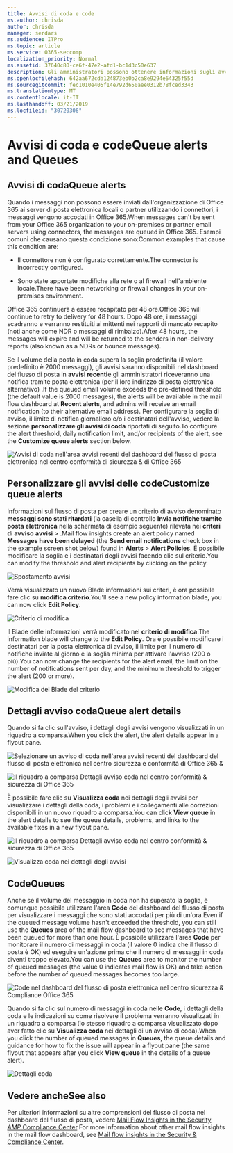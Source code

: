 ```yaml
---
title: Avvisi di coda e code
ms.author: chrisda
author: chrisda
manager: serdars
ms.audience: ITPro
ms.topic: article
ms.service: O365-seccomp
localization_priority: Normal
ms.assetid: 37640c80-ce6f-47e2-afd1-bc1d3c50e637
description: Gli amministratori possono ottenere informazioni sugli avvisi e le code in coda nel dashboard del flusso di posta nel centro conformità di Office 365 Security &.
ms.openlocfilehash: 642aa672cda124873eb0b2ca8e9294e64325f55d
ms.sourcegitcommit: fec1010e405f14e792d650aee0312b78fced3343
ms.translationtype: MT
ms.contentlocale: it-IT
ms.lasthandoff: 03/21/2019
ms.locfileid: "30720306"
---
```

# <a name="queue-alerts-and-queues"></a><span data-ttu-id="644bb-103">Avvisi di coda e code</span><span class="sxs-lookup"><span data-stu-id="644bb-103">Queue alerts and Queues</span></span>

## <a name="queue-alerts"></a><span data-ttu-id="644bb-104">Avvisi di coda</span><span class="sxs-lookup"><span data-stu-id="644bb-104">Queue alerts</span></span>

<span data-ttu-id="644bb-105">Quando i messaggi non possono essere inviati dall'organizzazione di Office 365 ai server di posta elettronica locali o partner utilizzando i connettori, i messaggi vengono accodati in Office 365.</span><span class="sxs-lookup"><span data-stu-id="644bb-105">When messages can't be sent from your Office 365 organization to your on-premises or partner email servers using connectors, the messages are queued in Office 365.</span></span> <span data-ttu-id="644bb-106">Esempi comuni che causano questa condizione sono:</span><span class="sxs-lookup"><span data-stu-id="644bb-106">Common examples that cause this condition are:</span></span>

- <span data-ttu-id="644bb-107">Il connettore non è configurato correttamente.</span><span class="sxs-lookup"><span data-stu-id="644bb-107">The connector is incorrectly configured.</span></span>

- <span data-ttu-id="644bb-108">Sono state apportate modifiche alla rete o al firewall nell'ambiente locale.</span><span class="sxs-lookup"><span data-stu-id="644bb-108">There have been networking or firewall changes in your on-premises environment.</span></span>

<span data-ttu-id="644bb-109">Office 365 continuerà a essere recapitato per 48 ore.</span><span class="sxs-lookup"><span data-stu-id="644bb-109">Office 365 will continue to retry to delivery for 48 hours.</span></span> <span data-ttu-id="644bb-110">Dopo 48 ore, i messaggi scadranno e verranno restituiti ai mittenti nei rapporti di mancato recapito (noti anche come NDR o messaggi di rimbalzo).</span><span class="sxs-lookup"><span data-stu-id="644bb-110">After 48 hours, the messages will expire and will be returned to the senders in non-delivery reports (also known as a NDRs or bounce messages).</span></span>

<span data-ttu-id="644bb-111">Se il volume della posta in coda supera la soglia predefinita (il valore predefinito è 2000 messaggi), gli avvisi saranno disponibili nel dashboard del flusso di posta in **avvisi recenti**e gli amministratori riceveranno una notifica tramite posta elettronica (per il loro indirizzo di posta elettronica alternativo) .</span><span class="sxs-lookup"><span data-stu-id="644bb-111">If the queued email volume exceeds the pre-defined threshold (the default value is 2000 messages), the alerts will be available in the mail flow dashboard at **Recent alerts**, and admins will receive an email notification (to their alternative email address).</span></span> <span data-ttu-id="644bb-112">Per configurare la soglia di avviso, il limite di notifica giornaliero e/o i destinatari dell'avviso, vedere la sezione **personalizzare gli avvisi di coda** riportati di seguito.</span><span class="sxs-lookup"><span data-stu-id="644bb-112">To configure the alert threshold, daily notification limit, and/or recipients of the alert, see the **Customize queue alerts** section below.</span></span>

![Avvisi di coda nell'area avvisi recenti del dashboard del flusso di posta elettronica nel centro conformità di sicurezza & di Office 365](media/5fc4a51c-6118-4270-960b-c6b176ef94ae.png)

## <a name="customize-queue-alerts"></a><span data-ttu-id="644bb-114">Personalizzare gli avvisi delle code</span><span class="sxs-lookup"><span data-stu-id="644bb-114">Customize queue alerts</span></span>

<span data-ttu-id="644bb-115">Informazioni sul flusso di posta per creare un criterio di avviso denominato **messaggi sono stati ritardati** (la casella di controllo **Invia notifiche tramite posta elettronica** nella schermata di esempio seguente) rilevata nei **criteri di avviso** **avvisi** \> .</span><span class="sxs-lookup"><span data-stu-id="644bb-115">Mail flow insights create an alert policy named **Messages have been delayed** (the **Send email notifications** check box in the example screen shot below) found in **Alerts** \> **Alert Policies**.</span></span> <span data-ttu-id="644bb-116">È possibile modificare la soglia e i destinatari degli avvisi facendo clic sul criterio.</span><span class="sxs-lookup"><span data-stu-id="644bb-116">You can modify the threshold and alert recipients by clicking on the policy.</span></span>

![Spostamento avvisi](media/efb95976-9e0b-484e-a2fd-093c5bc7a40f.png)

<span data-ttu-id="644bb-118">Verrà visualizzato un nuovo Blade informazioni sui criteri, è ora possibile fare clic su **modifica criterio**.</span><span class="sxs-lookup"><span data-stu-id="644bb-118">You'll see a new policy information blade, you can now click **Edit Policy**.</span></span>

![Criterio di modifica ](media/ed2aceae-3ee2-4849-a17e-87915987a7dd.png)

<span data-ttu-id="644bb-120">Il Blade delle informazioni verrà modificato nel **criterio di modifica**.</span><span class="sxs-lookup"><span data-stu-id="644bb-120">The information blade will change to the **Edit Policy**.</span></span> <span data-ttu-id="644bb-121">Ora è possibile modificare i destinatari per la posta elettronica di avviso, il limite per il numero di notifiche inviate al giorno e la soglia minima per attivare l'avviso (200 o più).</span><span class="sxs-lookup"><span data-stu-id="644bb-121">You can now change the recipients for the alert email, the limit on the number of notifications sent per day, and the minimum threshold to trigger the alert (200 or more).</span></span>

![Modifica del Blade del criterio](media/c657cc74-7867-474c-b2c9-dc478449f990.png)

## <a name="queue-alert-details"></a><span data-ttu-id="644bb-123">Dettagli avviso coda</span><span class="sxs-lookup"><span data-stu-id="644bb-123">Queue alert details</span></span>

<span data-ttu-id="644bb-124">Quando si fa clic sull'avviso, i dettagli degli avvisi vengono visualizzati in un riquadro a comparsa.</span><span class="sxs-lookup"><span data-stu-id="644bb-124">When you click the alert, the alert details appear in a flyout pane.</span></span>

![Selezionare un avviso di coda nell'area avvisi recenti del dashboard del flusso di posta elettronica nel centro sicurezza e conformità di Office 365 &](media/1f6b0e96-5b2c-41ef-9684-9d813b3fabe6.png)

![Il riquadro a comparsa Dettagli avviso coda nel centro conformità & sicurezza di Office 365](media/105c8fff-912f-4763-8806-2740ebdecd4b.png)

<span data-ttu-id="644bb-127">È possibile fare clic su **Visualizza coda** nei dettagli degli avvisi per visualizzare i dettagli della coda, i problemi e i collegamenti alle correzioni disponibili in un nuovo riquadro a comparsa.</span><span class="sxs-lookup"><span data-stu-id="644bb-127">You can click **View queue** in the alert details to see the queue details, problems, and links to the available fixes in a new flyout pane.</span></span>

![Il riquadro a comparsa Dettagli avviso coda nel centro conformità & sicurezza di Office 365](media/8ff60955-55ef-4f32-a966-85e02cb608d1.png)

![Visualizza coda nei dettagli degli avvisi](media/4eb088fe-5dd9-4bf4-b959-c1bb2545c515.png)

## <a name="queues"></a><span data-ttu-id="644bb-130">Code</span><span class="sxs-lookup"><span data-stu-id="644bb-130">Queues</span></span>

<span data-ttu-id="644bb-131">Anche se il volume del messaggio in coda non ha superato la soglia, è comunque possibile utilizzare l'area **Code** del dashboard del flusso di posta per visualizzare i messaggi che sono stati accodati per più di un'ora.</span><span class="sxs-lookup"><span data-stu-id="644bb-131">Even if the queued message volume hasn't exceeded the threshold, you can still use the **Queues** area of the mail flow dashboard to see messages that have been queued for more than one hour.</span></span> <span data-ttu-id="644bb-132">È possibile utilizzare l'area **Code** per monitorare il numero di messaggi in coda (il valore 0 indica che il flusso di posta è OK) ed eseguire un'azione prima che il numero di messaggi in coda diventi troppo elevato.</span><span class="sxs-lookup"><span data-stu-id="644bb-132">You can use the **Queues** area to monitor the number of queued messages (the value 0 indicates mail flow is OK) and take action before the number of queued messages becomes too large.</span></span>

![Code nel dashboard del flusso di posta elettronica nel centro sicurezza & Compliance Office 365](media/0ef6e2ef-dd22-4363-9d4a-b20a00babc9f.png)

<span data-ttu-id="644bb-134">Quando si fa clic sul numero di messaggi in coda nelle **Code**, i dettagli della coda e le indicazioni su come risolvere il problema verranno visualizzati in un riquadro a comparsa (lo stesso riquadro a comparsa visualizzato dopo aver fatto clic su **Visualizza coda** nei dettagli di un avviso di coda).</span><span class="sxs-lookup"><span data-stu-id="644bb-134">When you click the number of queued messages in **Queues**, the queue details and guidance for how to fix the issue will appear in a flyout pane (the same flyout that appears after you click **View queue** in the details of a queue alert).</span></span>

![Dettagli coda](media/4eb088fe-5dd9-4bf4-b959-c1bb2545c515.png)

## <a name="see-also"></a><span data-ttu-id="644bb-136">Vedere anche</span><span class="sxs-lookup"><span data-stu-id="644bb-136">See also</span></span>

<span data-ttu-id="644bb-137">Per ulteriori informazioni su altre comprensioni del flusso di posta nel dashboard del flusso di posta, vedere [Mail Flow Insights in the Security _AMP_ Compliance Center](mail-flow-insights.md).</span><span class="sxs-lookup"><span data-stu-id="644bb-137">For more information about other mail flow insights in the mail flow dashboard, see [Mail flow insights in the Security & Compliance Center](mail-flow-insights.md).</span></span>
